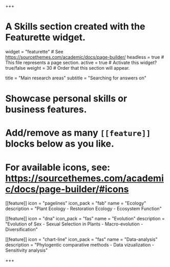 +++
# A Skills section created with the Featurette widget.
widget = "featurette"  # See https://sourcethemes.com/academic/docs/page-builder/
headless = true  # This file represents a page section.
active = true  # Activate this widget? true/false
weight = 30  # Order that this section will appear.

title = "Main research areas"
subtitle = "Searching for answers on"

# Showcase personal skills or business features.
# 
# Add/remove as many `[[feature]]` blocks below as you like.
# 
# For available icons, see: https://sourcethemes.com/academic/docs/page-builder/#icons

[[feature]]
  icon = "pagelines"
  icon_pack = "fab"
  name = "Ecology"
  description = "Plant Ecology - Restoration Ecology - Ecosystem Function"
  
[[feature]]
  icon = "dna"
  icon_pack = "fas"
  name = "Evolution"
  description = "Evolution of Sex - Sexual Selection in Plants - Macro-evolution - Diversification"  
  
[[feature]]
  icon = "chart-line"
  icon_pack = "fas"
  name = "Data-analysis"
  description = "Phylogentic comparative methods - Data vizualization - Sensitivity analysis"


+++
